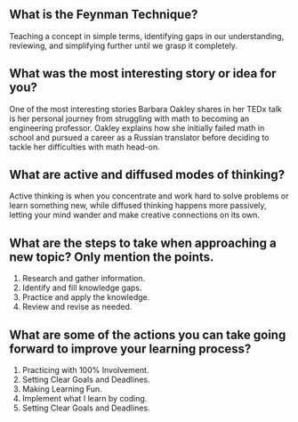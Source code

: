 ## What is the Feynman Technique? 

   Teaching a concept in simple terms, identifying gaps in our understanding, reviewing, and simplifying further until we grasp it completely.

## What was the most interesting story or idea for you?

One of the most interesting stories Barbara Oakley shares in her TEDx talk is her personal journey from struggling with math to becoming an engineering professor. Oakley explains how she initially failed math in school and pursued a career as a Russian translator before deciding to tackle her difficulties with math head-on. 


## What are active and diffused modes of thinking?

Active thinking is when you concentrate and work hard to solve problems or learn something new, while diffused thinking happens more passively, letting your mind wander and make creative connections on its own.

## What are the steps to take when approaching a new topic? Only mention the points.

1. Research and gather information.
2. Identify and fill knowledge gaps.
3. Practice and apply the knowledge.
4. Review and revise as needed.

## What are some of the actions you can take going forward to improve your learning process?

1. Practicing with 100% Involvement.
2. Setting Clear Goals and Deadlines.
3. Making Learning Fun.
4. Implement what I learn by coding.
5. Setting Clear Goals and Deadlines.


